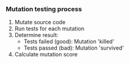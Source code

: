 ### Mutation testing process
1. Mutate source code
2. Run tests for each mutation
3. Determine result:
    * Tests failed (good): Mutation 'killed'
    * Tests passed (bad): Mutation 'survived'
4. Calculate mutation score